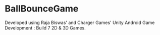 # BallBounceGame
Developed using Raja Biswas' and Charger Games' Unity Android Game Development : Build 7 2D &amp; 3D Games.
